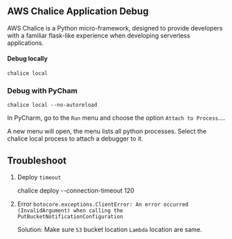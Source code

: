 ##  AWS Chalice Application Debug

AWS Chalice is a Python micro-framework, designed to provide developers with a familiar flask-like experience when developing serverless applications.

#### Debug locally

    chalice local
  
### Debug with PyCham

    chalice local --no-autoreload
  
  In PyCharm, go to the `Run` menu and choose the option `Attach to Process`….
  
A new menu will open, the menu lists all python processes. Select the chalice local process to attach a debugger to it.


## Troubleshoot

1. Deploy `timeout`

    chalice deploy --connection-timeout 120

2. Error `botocore.exceptions.ClientError: An error occurred (InvalidArgument) when calling the PutBucketNotificationConfiguration`

    Solution: Make sure `S3` bucket location `Lambda` location are same.
    



